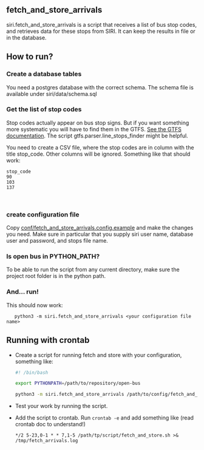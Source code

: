 ## fetch_and_store_arrivals

siri.fetch_and_store_arrivals is a script that receives a list of bus stop codes, and retrieves data for these stops from SIRI. It can keep the results in file or in the database.

## How to run?

### Create a database tables
You need a postgres database with the correct schema. The schema file is available under siri/data/schema.sql

### Get the list of stop codes
Stop codes actually appear on bus stop signs. But if you want something more systematic you will have to find them in the GTFS. [See the GTFS documentation](https://github.com/hasadna/open-bus/blob/master/doc/working_with_GTFS.md). The script gtfs.parser.line_stops_finder might be helpful.

You need to create a CSV file, where the stop codes are in column with the title stop_code. Other columns will be ignored. Something like that should work:

```
stop_code
90
103
137
```

​      

### create configuration file
Copy [conf/fetch_and_store_arrivals.config.example](https://github.com/hasadna/open-bus/blob/master/conf/fetch_and_store_arrivals.config.example) and make the changes you need. Make sure in particular that you supply siri user name, database user and password, and stops file name.

### Is open bus in PYTHON_PATH?
To be able to run the script from any current directory, make sure the project root folder is in the python path. 


### And... run!
This should now work:

       python3 -m siri.fetch_and_store_arrivals <your configuration file name>

## Running with crontab

- Create a script for running fetch and store with your configuration, something like:
  ```bash
  #! /bin/bash

  export PYTHONPATH=/path/to/repository/open-bus

  python3 -m siri.fetch_and_store_arrivals /path/to/config/fetch_and_store_arrivals.config

  ```
- Test your work by running the script. 

- Add the script to crontab. Run `crontab -e` and add something like (read crontab doc to understand!)

  ```
  */2 5-23,0-1 * * 7,1-5 /path/tp/script/fetch_and_store.sh >& /tmp/fetch_arrivals.log
  ```
